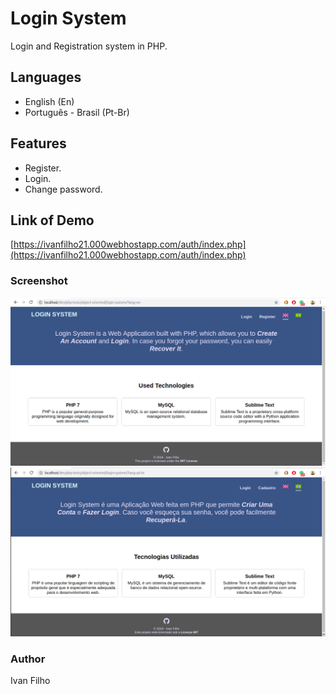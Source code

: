# Login System

Login and Registration system in PHP.

## Languages
* English (En)
* Português - Brasil (Pt-Br)

## Features
* Register.
* Login.
* Change password.

## Link of Demo
[https://ivanfilho21.000webhostapp.com/auth/index.php](https://ivanfilho21.000webhostapp.com/auth/index.php)

### Screenshot
![Login Screen](screenshots/home-en.png)
![Login Screen](screenshots/home-pt.png)

### Author
Ivan Filho
